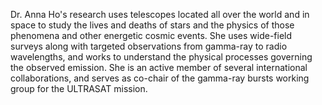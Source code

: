Dr. Anna Ho's research uses telescopes located all over the world and in space to study the lives and deaths of stars and the physics of those phenomena and other energetic cosmic events.  She uses wide-field surveys along with targeted observations from gamma-ray to radio wavelengths, and works to understand the physical processes governing the observed emission. She is an active member of several international collaborations, and serves as co-chair of the gamma-ray bursts working group for the ULTRASAT mission.
